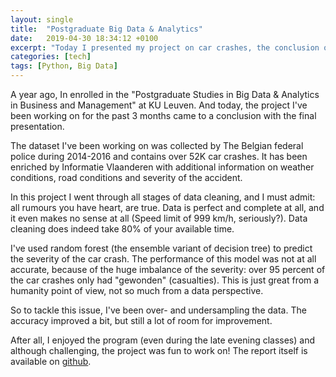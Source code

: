 ```yaml
---
layout: single
title:  "Postgraduate Big Data & Analytics"
date:   2019-04-30 18:34:12 +0100
excerpt: "Today I presented my project on car crashes, the conclusion of quite the journey"
categories: [tech]
tags: [Python, Big Data]
---
```

A year ago, In enrolled in the "Postgraduate Studies in Big Data & Analytics in Business and Management" at KU Leuven. And today, the project I've been working on for the past 3 months came to a conclusion with the final presentation.

The dataset I've been working on was collected by The Belgian federal police  during 2014-2016 and contains over 52K car crashes. It has been enriched by Informatie Vlaanderen with additional information on weather conditions, road conditions and severity of the accident.

 In this project I went through all stages of data cleaning, and I must admit: all rumours you have heart, are true. Data is perfect and complete at all, and it even makes no sense at all (Speed limit of 999 km/h, seriously?). Data cleaning does indeed take 80% of your available time.

 I've used random forest (the ensemble variant of decision tree) to predict the severity of the car crash. The performance of this model was not at all accurate, because of the huge imbalance of the severity: over 95 percent of the car crashes only had "gewonden" (casualties). This is just great from a humanity point of view, not so much from a data perspective.

 So to tackle this issue, I've been over- and undersampling the data. The accuracy improved a bit, but still a lot of room for improvement.

 After all, I enjoyed the program (even during the late evening classes) and although challenging, the project was fun to work on! The report itself is available on [github](https://github.com/pieterjd/pg-dissertation/blob/master/report/report.pdf).
